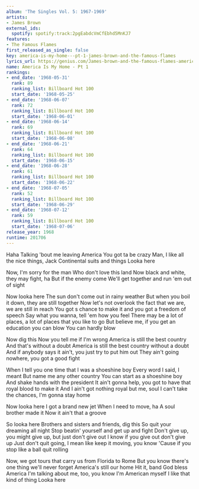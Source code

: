 ```yaml
---
album: 'The Singles Vol. 5: 1967-1969'
artists:
- James Brown
external_ids:
  spotify: spotify:track:2pgEabdcVmCfEbhd5MnKJ7
features:
- The Famous Flames
first_released_as_single: false
key: america-is-my-home---pt-1-james-brown-and-the-famous-flames
lyrics_url: https://genius.com/James-brown-and-the-famous-flames-america-is-my-home-pt-1-lyrics
name: America Is My Home - Pt 1
rankings:
- end_date: '1968-05-31'
  rank: 89
  ranking_list: Billboard Hot 100
  start_date: '1968-05-25'
- end_date: '1968-06-07'
  rank: 72
  ranking_list: Billboard Hot 100
  start_date: '1968-06-01'
- end_date: '1968-06-14'
  rank: 69
  ranking_list: Billboard Hot 100
  start_date: '1968-06-08'
- end_date: '1968-06-21'
  rank: 64
  ranking_list: Billboard Hot 100
  start_date: '1968-06-15'
- end_date: '1968-06-28'
  rank: 61
  ranking_list: Billboard Hot 100
  start_date: '1968-06-22'
- end_date: '1968-07-05'
  rank: 52
  ranking_list: Billboard Hot 100
  start_date: '1968-06-29'
- end_date: '1968-07-12'
  rank: 59
  ranking_list: Billboard Hot 100
  start_date: '1968-07-06'
release_year: 1968
runtime: 201706
---
```

Haha
Talking 'bout me leaving America
You got ta be crazy
Man, I like all the nice things, Jack
Continental suits and things
Looka here

Now, I'm sorry for the man
Who don't love this land
Now black and white, they may fight, ha
But if the enemy come
We'll get together and run 'em out of sight

Now looka here
The sun don't come out in rainy weather
But when you boil it down, they are still together
Now let's not overlook the fact that we are, we are still in reach
You got s chance to make it and you got a freedom of speech
Say what you wanna, tell 'em how you feel
There may be a lot of places, a lot of places that you like to go
But believe me, if you get an education you can blow
You can hardly blow

Now dig this
Now you tell me if I'm wrong
America is still the best country
And that's without a doubt
America is still the best country without a doubt
And if anybody says it ain't, you just try to put him out
They ain't going nowhere, you got a good fight

When I tell you one time that I was a shoeshine boy
Every word I said, I meant
But name me any other country
You can start as a shoeshine boy
And shake hands with the president
It ain't gonna help, you got to have that royal blood to make it
And I ain't got nothing royal but me, soul
I can't take the chances, I'm gonna stay home

Now looka here
I got a brand new jet
When I need to move, ha
A soul brother made it
Now it ain't that a groove

So looka here
Brothers and sisters and friends, dig this
So quit your dreaming all night
Stop beatin' yourself and get up and fight
Don't give up, you might give up, but just don't give out
I know if you give out don't give up
Just don't quit going, I mean like keep it moving, you know
'Cause if you stop like a ball quit rolling

Now, we got tours that carry us from Florida to Rome
But you know there's one thing we'll never forget
America's still our home
Hit it, band
God bless America
I'm talking about me, too, you know I'm American myself
I like that kind of thing
Looka here
